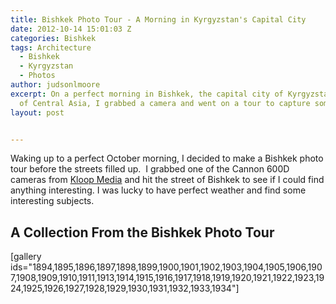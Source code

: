 ```yaml
---
title: Bishkek Photo Tour - A Morning in Kyrgyzstan's Capital City
date: 2012-10-14 15:01:03 Z
categories: Bishkek
tags: Architecture
  - Bishkek
  - Kyrgyzstan
  - Photos
author: judsonlmoore
excerpt: On a perfect morning in Bishkek, the capital city of Kyrgyzstan in the heart
  of Central Asia, I grabbed a camera and went on a tour to capture some beauty.
layout: post


---
```


Waking up to a perfect October morning, I decided to make a Bishkek photo tour before the streets filled up.  I grabbed one of the Cannon 600D cameras from [Kloop Media](http://kloop.kg) and hit the street of Bishkek to see if I could find anything interesting. I was lucky to have perfect weather and find some interesting subjects.

## A Collection From the Bishkek Photo Tour

[gallery ids="1894,1895,1896,1897,1898,1899,1900,1901,1902,1903,1904,1905,1906,1907,1908,1909,1910,1911,1913,1914,1915,1916,1917,1918,1919,1920,1921,1922,1923,1924,1925,1926,1927,1928,1929,1930,1931,1932,1933,1934"]
